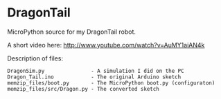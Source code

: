 DragonTail
==========

MicroPython source for my DragonTail robot.

A short video here: http://www.youtube.com/watch?v=AuMY1aiAN4k

Description of files:
```
DragonSim.py               - A simulation I did on the PC
Dragon_Tail.ino            - The original Arduino sketch
memzip_files/boot.py       - The MicroPython boot.py (configuraton)
memzip_files/src/Dragon.py - The converted sketch
```
